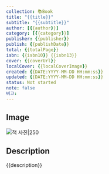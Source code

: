 ```yaml
---
collection: 📚Book
title: "{{title}}"
subtitle: "{{subtitle}}"
author: [{{author}}]
category: [{{category}}]
publisher: {{publisher}}
publish: {{publishDate}}
total: {{totalPage}}
isbn: {{isbn10}} {{isbn13}}
cover: {{coverUrl}}
localCover: {{localCoverImage}}
created: {{DATE:YYYY-MM-DD HH:mm:ss}}
updated: {{DATE:YYYY-MM-DD HH:mm:ss}}
status: Not started
note: false
비고: 
---
```


## Image
![책 사진|250]({{coverUrl}})

## Description
{{description}}